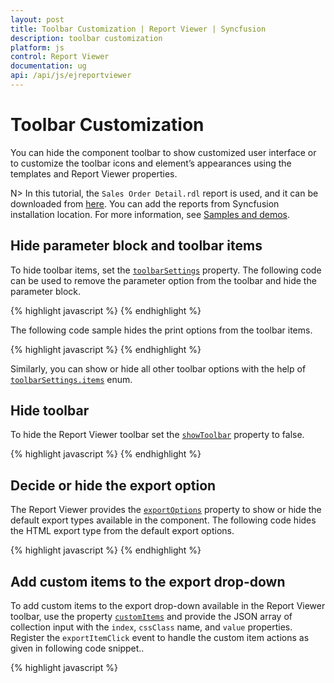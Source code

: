 ```yaml
---
layout: post
title: Toolbar Customization | Report Viewer | Syncfusion
description: toolbar customization
platform: js
control: Report Viewer
documentation: ug
api: /api/js/ejreportviewer
---
```


# Toolbar Customization
You can hide the component toolbar to show customized user interface or to customize the toolbar icons and element’s appearances using the templates and Report Viewer properties.  

N> In this tutorial, the `Sales Order Detail.rdl` report is used, and it can be downloaded from [here](http://www.syncfusion.com/downloads/support/directtrac/general/ze/Sales_Order_Detail-1633189686). You can add the reports from Syncfusion installation location. For more information, see [Samples and demos](/js/reportviewer/samples-and-demos).

## Hide parameter block and toolbar items
To hide toolbar items, set the [`toolbarSettings`](../api/ejreportviewer#members:toolbarsettings) property. The following code can be used to remove the parameter option from the toolbar and hide the parameter block.

{% highlight javascript %}
        <script type="text/javascript">
            $(function () {
                $("#viewer").ejReportViewer({
                    reportServiceUrl: "/api/ReportsApi",
                    reportPath: '~/App_Data/Sales Order Detail.rdl',
                    toolbarSettings: {
                        items: ej.ReportViewer.ToolbarItems.All & ~ej.ReportViewer.ToolbarItems.Parameters
                    }
                });
            });
        </script>
{% endhighlight %}

The following code sample hides the print options from the toolbar items.

{% highlight javascript %}
        <script type="text/javascript">
            $(function () {
                $("#viewer").ejReportViewer({
                    reportServiceUrl: "/api/ReportsApi",
                    reportPath: '~/App_Data/Sales Order Detail.rdl',
                    toolbarSettings: {
                        items: ej.ReportViewer.ToolbarItems.All & ~ej.ReportViewer.ToolbarItems.Print
                    }
                });
            });
        </script>
{% endhighlight %}


Similarly, you can show or hide all other toolbar options with the help of [`toolbarSettings.items`](../api/ejreportviewer#members:toolbarsettings-items) enum.

## Hide toolbar
To hide the Report Viewer toolbar set the [`showToolbar`](../api/ejreportviewer#members:members:toolbarsettings-showtoolbar) property to false.

{% highlight javascript %}
        <script type="text/javascript">
            $(function () {
                $("#viewer").ejReportViewer({
                    reportServiceUrl: "/api/ReportsApi",
                    reportPath: '~/App_Data/Sales Order Detail.rdl',
                    toolbarSettings: { showToolbar: false }
                });
            });
        </script>
{% endhighlight %}


## Decide or hide the export option
The Report Viewer provides the [`exportOptions`](../api/ejreportviewer#members:members:exportsettings-exportoptions) property to show or hide the default export types available in the component. The following code hides the HTML export type from the default export options. 

{% highlight javascript %}
    <script type="text/javascript">
        ....
        $(function () {
            $("#container").ejReportViewer(
                {
                    reportServiceUrl: "/api/ReportsApi ",
                    reportPath: '~/App_Data/Sales Order Detail.rdl',
                    exportSettings: { exportOptions:ej.ReportViewer.ExportOptions.All & ~ej.ReportViewer.ExportOptions.Html }
                });
        });
    </script>
{% endhighlight %}


## Add custom items to the export drop-down
To add custom items to the export drop-down available in the Report Viewer toolbar, use the property [`customItems`](../api/ejreportviewer#members:members:exportsettings-customitems) and provide the JSON array of collection input with the `index`, `cssClass` name, and `value` properties. Register the `exportItemClick` event to handle the custom item actions as given in following code snippet..

{% highlight javascript %}
        <script type="text/javascript">
            $(function () {
                $("#viewer").ejReportViewer({
                    reportServiceUrl: "/api/ReportsApi",
                    reportPath: '~/App_Data/Sales Order Detail.rdl',
                    exportSettings: {
                        excelFormat: ej.ReportViewer.ExcelFormats.Excel2013,
                        wordFormat: ej.ReportViewer.WordFormats.Word2013,
                        exportOptions: ej.ReportViewer.ExportOptions.All & ~ej.ReportViewer.ExportOptions.Html,
                        customItems: [{
                            index: 2,
                            cssClass: '',
                            value: 'Text File',
                        },
                        {
                            index: 4,
                            cssClass: '',
                            value: 'DOT',
                        }]
                    },
                    exportItemClick: 'onExportItemClick'
                });
            });

            //Export click event handler
            function onExportItemClick(args) {
                if (args.value == "Text File") {
                    //Implement the code to export report as Text
                } else if (args.value == "DOT") {
                    //Implement the code to export report as DOT
                }
            }
        </script>
{% endhighlight %}


## Add custom toolbar item
You can add custom items to Report Viewer toolbar using the [`toolbarSettings`](../api/ejreportviewer#members:members:toolbarsettings) property. You must register the `toolBarItemClick` event to handle the newly added custom items action. 

### Add custom item to exiting toolbar group
To add a custom item to existing toolbar group use the property [`customItems`](../api/ejreportviewer#members:members:toolbarsettings-customitems) in `toolbarSettings` and provide the JSON array of collection input with the `groupIndex`, `index`, `itemType`, `cssClass` name, and `tooltip` properties as given in following code snippet. 

{% highlight javascript %}
        <script type="text/javascript">
            $(function () {
                $("#viewer").ejReportViewer({
                    reportServiceUrl: "/api/ReportsApi",
                    reportPath: '~/App_Data/Sales Order Detail.rdl',
                    toolbarSettings: {
                        showToolbar: true,
                        items: ej.ReportViewer.ToolbarItems.All & ~ej.ReportViewer.ToolbarItems.Print,
                        customItems: [{
                            groupIndex: 1,
                            index: 1,
                            itemType: 'Default',
                            cssClass: "e-icon e-mail e-reportviewer-icon CustomItem",
                            tooltip: { header: 'CustomItem', content: 'toolbaritems', value: 'CustomItem' },
                        }]

                    },
                    toolBarItemClick: 'ontoolBarItemClick',
                });
            });

            //Toolbar click event handler
            function ontoolBarItemClick(args) {
                if (args.value == "CustomItem") {
                    //Implement the code to CustomItem toolbar option
                }
            }
        </script>
{% endhighlight %}

### Add new toolbar group
To add new toolbar group and custom items to it, use the property [`customGroups`](../api/ejreportviewer#members:members:toolbarsettings-customgroups) in `toolbarSettings` and provide the JSON array of collection input with the `groupIndex`, `items` properties. The `items` must have the properties `itemType`, `cssClass` and `tooltip` as given in following code snippet. 

{% highlight javascript %}
        <script type="text/javascript">
            $(function () {
                $("#viewer").ejReportViewer({
                    reportServiceUrl: "/api/ReportsApi",
                    reportPath: '~/App_Data/Sales Order Detail.rdl',
                    toolbarSettings: {
                        customGroups: [{
                            items: [{
                                itemType: 'Default',
                                cssClass: "e-icon e-mail e-reportviewer-icon CustomGroup",
                                tooltip: { header: 'CustomGroup', content: 'toolbargroups', value: 'CustomGroup' },
                            },
                            {
                                itemType: 'Default',
                                cssClass: "e-icon e-mail e-reportviewer-icon subCustomGroup",
                                tooltip: { header: 'subCustomGroup', content: 'subtoolbargroups', value: 'subCustomGroup' },
                            }],
                            groupIndex: 3
                        }],
                    },
                    toolBarItemClick: 'ontoolBarItemClick',
                });
            });

            //Toolbar click event handler
            function ontoolBarItemClick(args) {
                if (args.value == "CustomGroup") {
                    //Implement the code to CustomGroup toolbar option
                }
                if (args.value == "subCustomGroup") {
                    //Implement the code to subCustomGroup toolbar option
                }
            }
        </script>
{% endhighlight %}